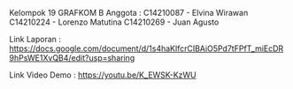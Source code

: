 Kelompok 19 GRAFKOM B
Anggota :
C14210087 - Elvina Wirawan
C14210224 - Lorenzo Matutina
C14210269 - Juan Agusto

Link Laporan :
https://docs.google.com/document/d/1s4haKlfcrCIBAiO5Pd7tFPfT_miEcDR9hPsWE1XvQB4/edit?usp=sharing

Link Video Demo :
https://youtu.be/K_EWSK-KzWU
